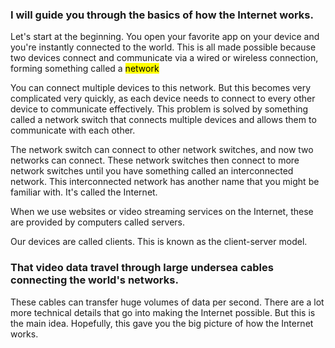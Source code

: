 

### I will guide you through the basics of how the Internet works.
Let's start at the beginning. You open your favorite app on your device and you're instantly connected to the world. This is all made possible because two devices connect and communicate via a wired or wireless connection, forming something called a <mark>network</mark>

You can connect multiple devices to this network. But this becomes very complicated very quickly, as each device needs to connect to every other device to communicate effectively. This problem is solved by something called a network switch that connects multiple devices and allows them to communicate with each other. 

The network switch can connect to other network switches, and now two networks can connect. These network switches then connect to more network switches until you have something called an interconnected network. 
This interconnected network has another name that you might be familiar with. It's called the Internet.

When we use websites or video streaming services on the Internet, these are provided by computers called servers.

Our devices are called clients. This is known as the client-server model. 

### That video data travel through large undersea cables connecting the world's networks. 
These cables can transfer huge volumes of data per second. There are a lot more technical details that go into making the Internet possible. But this is the main idea. Hopefully, this gave you the big picture of how the Internet works.